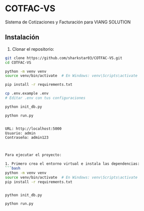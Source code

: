 # COTFAC-VS

Sistema de Cotizaciones y Facturación para VIANG SOLUTION

## Instalación

1. Clonar el repositorio:
```bash
git clone https://github.com/sharkstar03/COTFAC-VS.git
cd COTFAC-VS

python -m venv venv
source venv/bin/activate  # En Windows: venv\Scripts\activate

pip install -r requirements.txt

cp .env.example .env
# Editar .env con tus configuraciones

python init_db.py

python run.py


URL: http://localhost:5000
Usuario: admin
Contraseña: admin123



Para ejecutar el proyecto:

1. Primero crea el entorno virtual e instala las dependencias:
```bash
python -m venv venv
source venv/bin/activate  # En Windows: venv\Scripts\activate
pip install -r requirements.txt


python init_db.py

python run.py
